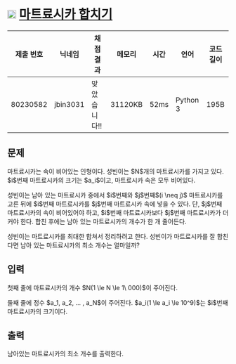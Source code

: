# <img width="20px"  src="https://d2gd6pc034wcta.cloudfront.net/tier/6.svg" class="solvedac-tier"> [마트료시카 합치기](https://www.acmicpc.net/problem/25631) 

| 제출 번호 | 닉네임 | 채점 결과 | 메모리 | 시간 | 언어 | 코드 길이 |
|---|---|---|---|---|---|---|
|80230582|jbin3031|맞았습니다!! |31120KB|52ms|Python 3|195B|

## 문제
<p>마트료시카는 속이 비어있는 인형이다. 성빈이는 $N$개의 마트료시카를 가지고 있다. $i$번째 마트료시카의 크기는 $a_i$이고, 마트료시카 속은 모두 비어있다.</p>

<p>성빈이는 남아 있는 마트료시카 중에서 $i$번째와 $j$번째$(i \neq j)$ 마트료시카를 고른 뒤에 $i$번째 마트료시카를 $j$번째 마트료시카 속에 넣을 수 있다. 단, $j$번째 마트료시카의 속이 비어있어야 하고, $i$번째 마트료시카보다 $j$번째 마트료시카가 더 커야 한다. 합친 후에는 남아 있는 마트료시카의 개수가 한 개 줄어든다.</p>

<p>성빈이는 마트료시카를 최대한 합쳐서 정리하려고 한다. 성빈이가 마트료시카를 잘 합친다면 남아 있는 마트료시카의 최소 개수는 얼마일까?</p>

## 입력
<p>첫째 줄에 마트료시카의 개수 $N(1 \le N \le 1\ 000)$이 주어진다.</p>

<p>둘째 줄에 정수 $a_1, a_2, ... , a_N$이 주어진다. $a_i(1 \le a_i \le 10^9)$는 $i$번째 마트료시카의 크기이다.</p>

## 출력
<p>남아있는 마트료시카의 최소 개수를 출력한다.</p>

